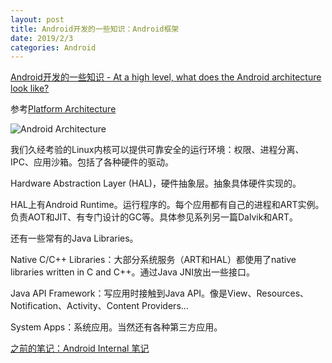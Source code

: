 ```yaml
---
layout: post
title: Android开发的一些知识：Android框架
date: 2019/2/3
categories: Android
---
```


[Android开发的一些知识 - At a high level, what does the Android architecture look like?](https://github.com/DeweyReed/site/blob/master/source/_posts/android-requirements.md)

<!--more-->

参考[Platform Architecture](https://developer.android.com/guide/platform/)

![Android Architecture](https://developer.android.com/guide/platform/images/android-stack_2x.png)

我们久经考验的Linux内核可以提供可靠安全的运行环境：权限、进程分离、IPC、应用沙箱。包括了各种硬件的驱动。

Hardware Abstraction Layer (HAL)，硬件抽象层。抽象具体硬件实现的。

HAL上有Android Runtime。运行程序的。每个应用都有自己的进程和ART实例。负责AOT和JIT、有专门设计的GC等。具体参见系列另一篇Dalvik和ART。

还有一些常有的Java Libraries。

Native C/C++ Libraries：大部分系统服务（ART和HAL）都使用了native libraries written in C and C++。通过Java JNI放出一些接口。

Java API Framework：写应用时接触到Java API。像是View、Resources、Notification、Activity、Content Providers...

System Apps：系统应用。当然还有各种第三方应用。

[之前的笔记：Android Internal 笔记](https://github.com/DeweyReed/site/blob/master/source/_posts/android-internal.md)
